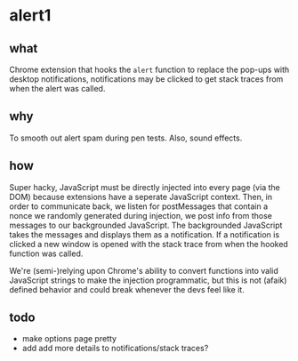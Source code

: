 # alert1
## what
Chrome extension that hooks the `alert` function to replace the pop-ups with desktop notifications, notifications may be clicked to get stack traces from when the alert was called.

## why
To smooth out alert spam during pen tests. Also, sound effects.

## how
Super hacky, JavaScript must be directly injected into every page (via the DOM) because extensions have a seperate JavaScript context. Then, in order to communicate back, we listen for postMessages that contain a nonce we randomly generated during injection, we post info from those messages to our backgrounded JavaScript. The backgrounded JavaScript takes the messages and displays them as a notification. If a notification is clicked a new window is opened with the stack trace from when the hooked function was called.

We're (semi-)relying upon Chrome's ability to convert functions into valid JavaScript strings to make the injection programmatic, but this is not (afaik) defined behavior and could break whenever the devs feel like it.

## todo
- make options page pretty
- add add more details to notifications/stack traces?
